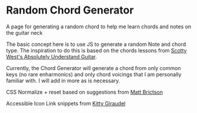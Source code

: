 # Random Chord Generator
A page for generating a random chord to help me learn chords and notes on the guitar neck

The basic concept here is to use JS to generate a random Note and chord type. 
The inspiration to do this is based on the chords lessons from [Scotty West's Absolutely Understand Guitar](https://youtu.be/Gg1L-sBIxnY?si=wiIQd68Dyt9Uye_F).

Currently, the Chord Generator will generate a chord from only common keys (no rare enharmonics)
and only chord voicings that I am personally familiar with. I will add in more as is necessary.

CSS Normalize + reset based on suggestions from [Matt Brictson](https://mattbrictson.com/blog/css-normalize-and-reset)  

Accessible Icon Link snippets from [Kitty Giraudel](https://kittygiraudel.com/2020/12/10/accessible-icon-links/)
